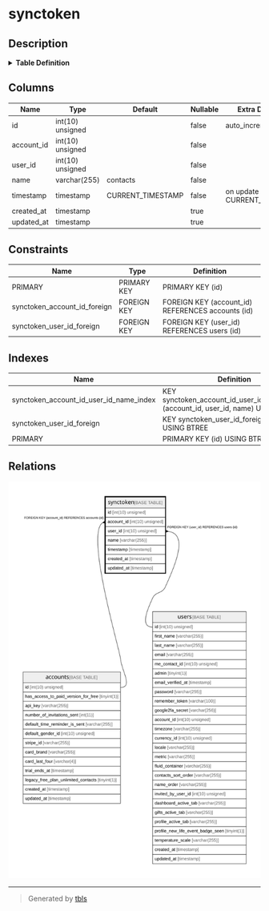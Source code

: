 # synctoken

## Description

<details>
<summary><strong>Table Definition</strong></summary>

```sql
CREATE TABLE `synctoken` (
  `id` int(10) unsigned NOT NULL AUTO_INCREMENT,
  `account_id` int(10) unsigned NOT NULL,
  `user_id` int(10) unsigned NOT NULL,
  `name` varchar(255) COLLATE utf8mb4_unicode_ci NOT NULL DEFAULT 'contacts',
  `timestamp` timestamp NOT NULL DEFAULT CURRENT_TIMESTAMP ON UPDATE CURRENT_TIMESTAMP,
  `created_at` timestamp NULL DEFAULT NULL,
  `updated_at` timestamp NULL DEFAULT NULL,
  PRIMARY KEY (`id`),
  KEY `synctoken_user_id_foreign` (`user_id`),
  KEY `synctoken_account_id_user_id_name_index` (`account_id`,`user_id`,`name`),
  CONSTRAINT `synctoken_account_id_foreign` FOREIGN KEY (`account_id`) REFERENCES `accounts` (`id`) ON DELETE CASCADE,
  CONSTRAINT `synctoken_user_id_foreign` FOREIGN KEY (`user_id`) REFERENCES `users` (`id`) ON DELETE CASCADE
) ENGINE=InnoDB DEFAULT CHARSET=utf8mb4 COLLATE=utf8mb4_unicode_ci
```

</details>

## Columns

| Name | Type | Default | Nullable | Extra Definition | Children | Parents | Comment |
| ---- | ---- | ------- | -------- | --------------- | -------- | ------- | ------- |
| id | int(10) unsigned |  | false | auto_increment |  |  |  |
| account_id | int(10) unsigned |  | false |  |  | [accounts](accounts.md) |  |
| user_id | int(10) unsigned |  | false |  |  | [users](users.md) |  |
| name | varchar(255) | contacts | false |  |  |  |  |
| timestamp | timestamp | CURRENT_TIMESTAMP | false | on update CURRENT_TIMESTAMP |  |  |  |
| created_at | timestamp |  | true |  |  |  |  |
| updated_at | timestamp |  | true |  |  |  |  |

## Constraints

| Name | Type | Definition |
| ---- | ---- | ---------- |
| PRIMARY | PRIMARY KEY | PRIMARY KEY (id) |
| synctoken_account_id_foreign | FOREIGN KEY | FOREIGN KEY (account_id) REFERENCES accounts (id) |
| synctoken_user_id_foreign | FOREIGN KEY | FOREIGN KEY (user_id) REFERENCES users (id) |

## Indexes

| Name | Definition |
| ---- | ---------- |
| synctoken_account_id_user_id_name_index | KEY synctoken_account_id_user_id_name_index (account_id, user_id, name) USING BTREE |
| synctoken_user_id_foreign | KEY synctoken_user_id_foreign (user_id) USING BTREE |
| PRIMARY | PRIMARY KEY (id) USING BTREE |

## Relations

![er](synctoken.svg)

---

> Generated by [tbls](https://github.com/k1LoW/tbls)
